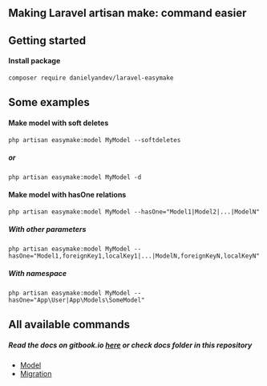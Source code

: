 ## Making Laravel artisan make: command easier

## Getting started

#### Install package
`composer require danielyandev/laravel-easymake`

## Some examples

#### Make model with soft deletes
`php artisan easymake:model MyModel --softdeletes`

##### or
`php artisan easymake:model MyModel -d`

#### Make model with hasOne relations
`php artisan easymake:model MyModel --hasOne="Model1|Model2|...|ModelN"`

##### With other parameters
`php artisan easymake:model MyModel --hasOne="Model1,foreignKey1,localKey1|...|ModelN,foreignKeyN,localKeyN"`

##### With namespace
`php artisan easymake:model MyModel --hasOne="App\User|App\Models\SomeModel"`

## All available commands

##### Read the docs on gitbook.io [here](https://rub1994-13.gitbook.io/easymake/) or check docs folder in this repository

- [Model](https://github.com/danielyandev/laravel-easymake/blob/master/docs/usage/model.md)
- [Migration](https://github.com/danielyandev/laravel-easymake/blob/master/docs/usage/migration.md)

